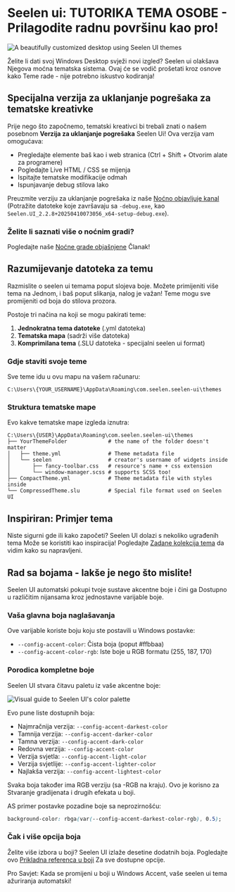 # Seelen ui: TUTORIKA TEMA OSOBE - Prilagodite radnu površinu kao pro!

![A beautifully customized desktop using Seelen UI themes](https://raw.githubusercontent.com/Seelen-Inc/sl-blogs/refs/heads/master/blog/seelen-ui-theme-tutorial/image.png)

Želite li dati svoj Windows Desktop svježi novi izgled? Seelen ui olakšava
Njegova moćna tematska sistema. Ovaj će se vodič prošetati kroz osnove kako Teme
rade - nije potrebno iskustvo kodiranja!

## Specijalna verzija za uklanjanje pogrešaka za tematske kreativke

Prije nego što započnemo, tematski kreativci bi trebali znati o našem posebnom
**Verzija za uklanjanje pogrešaka** Seelen Ui! Ova verzija vam omogućava:

- Pregledajte elemente baš kao i web stranica (Ctrl + Shift + Otvorim alate za
  programere)
- Pogledajte Live HTML / CSS se mijenja
- Ispitajte tematske modifikacije odmah
- Ispunjavanje debug stilova lako

Preuzmite verziju za uklanjanje pogrešaka iz naše
[Noćno objavljuje kanal](https://seelen.io/apps/seelen-ui/releases/nightly)
(Potražite datoteke koje završavaju sa `-debug.exe`, kao
`Seelen.UI_2.2.8+20250410073056_x64-setup-debug.exe`).

### Želite li saznati više o noćnim gradi?

Pogledajte naše
[Noćne grade objašnjene](https://seelen.io/blog/seelen-ui-nightly) Članak!

## Razumijevanje datoteka za temu

Razmislite o seelen ui temama poput slojeva boje. Možete primijeniti više tema
na Jednom, i baš poput slikanja, nalog je važan! Teme mogu sve promijeniti od
boja do stilova prozora.

Postoje tri načina na koji se mogu pakirati teme:

1. **Jednokratna tema datoteke** (.yml datoteka)
2. **Tematska mapa** (sadrži više datoteka)
3. **Komprimilana tema** (.SLU datoteka - specijalni seelen ui format)

### Gdje staviti svoje teme

Sve teme idu u ovu mapu na vašem računaru:

```text
C:\Users\{YOUR_USERNAME}\AppData\Roaming\com.seelen.seelen-ui\themes
```

### Struktura tematske mape

Evo kakve tematske mape izgleda iznutra:

```text
C:\Users\{USER}\AppData\Roaming\com.seelen.seelen-ui\themes
├── YourThemeFolder             # the name of the folder doesn't matter
│   ├── theme.yml               # Theme metadata file
│   └── seelen                  # creator's username of widgets inside
│       ├── fancy-toolbar.css   # resource's name + css extension
│       └── window-manager.scss # supports SCSS too!
├── CompactTheme.yml            # Theme metadata file with styles inside
└── CompressedTheme.slu         # Special file format used on Seelen UI
```

## Inspiriran: Primjer tema

Niste sigurni gde ili kako započeti? Seelen UI dolazi s nekoliko ugrađenih tema
Može se koristiti kao inspiracija! Pogledajte
[Zadane kolekcija tema](https://github.com/eythaann/Seelen-UI/tree/master/static/themes)
da vidim kako su napravljeni.

## Rad sa bojama - lakše je nego što mislite!

Seelen UI automatski pokupi tvoje sustave akcentne boje i čini ga Dostupno u
različitim nijansama kroz jednostavne varijable boje.

### Vaša glavna boja naglašavanja

Ove varijable koriste boju koju ste postavili u Windows postavke:

- `--config-accent-color`: Čista boja (poput #ffbbaa)
- `--config-accent-color-rgb`: Iste boje u RGB formatu (255, 187, 170)

### Porodica kompletne boje

Seelen UI stvara čitavu paletu iz vaše akcentne boje:

![Visual guide to Seelen UI's color palette](https://raw.githubusercontent.com/Seelen-Inc/sl-blogs/refs/heads/master/blog/seelen-ui-theme-tutorial/colors.png)

Evo pune liste dostupnih boja:

- Najmračnija verzija: `--config-accent-darkest-color`
- Tamnija verzija: `--config-accent-darker-color`
- Tamna verzija: `--config-accent-dark-color`
- Redovna verzija: `--config-accent-color`
- Verzija svjetla: `--config-accent-light-color`
- Verzija svjetlije: `--config-accent-lighter-color`
- Najlakša verzija: `--config-accent-lightest-color`

Svaka boja također ima RGB verziju (sa -RGB na kraju). Ovo je korisno za
Stvaranje gradijenata i drugih efekata u boji.

AS primer postavke pozadine boje sa neprozirnošću:

```css
background-color: rbga(var(--config-accent-darkest-color-rgb), 0.5);
```

### Čak i više opcija boja

Želite više izbora u boji? Seelen UI izlaže desetine dodatnih boja. Pogledajte
ovo
[Prikladna referenca u boji](https://gist.github.com/eythaann/cd9a3cda0206ce23a17f5ea00ec2ba06)
Za sve dostupne opcije.

Pro Savjet: Kada se promijeni u boji u Windows Accent, vaše seelen ui tema
ažuriranja automatski!

